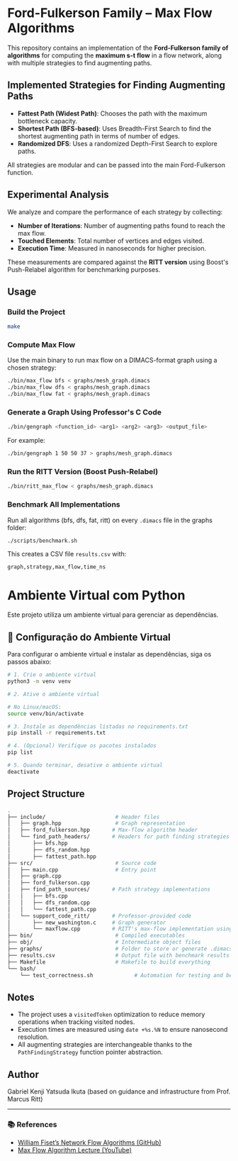 # Ford-Fulkerson Family – Max Flow Algorithms

This repository contains an implementation of the **Ford-Fulkerson family of algorithms** for computing the **maximum s-t flow** in a flow network, along with multiple strategies to find augmenting paths.

## Implemented Strategies for Finding Augmenting Paths

- **Fattest Path (Widest Path)**: Chooses the path with the maximum bottleneck capacity.
- **Shortest Path (BFS-based)**: Uses Breadth-First Search to find the shortest augmenting path in terms of number of edges.
- **Randomized DFS**: Uses a randomized Depth-First Search to explore paths.

All strategies are modular and can be passed into the main Ford-Fulkerson function.

## Experimental Analysis

We analyze and compare the performance of each strategy by collecting:

- **Number of Iterations**: Number of augmenting paths found to reach the max flow.
- **Touched Elements**: Total number of vertices and edges visited.
- **Execution Time**: Measured in nanoseconds for higher precision.

These measurements are compared against the **RITT version** using Boost's Push-Relabel algorithm for benchmarking purposes.

## Usage

### Build the Project
```bash
make
```

### Compute Max Flow
Use the main binary to run max flow on a DIMACS-format graph using a chosen strategy:
```bash
./bin/max_flow bfs < graphs/mesh_graph.dimacs
./bin/max_flow dfs < graphs/mesh_graph.dimacs
./bin/max_flow fat < graphs/mesh_graph.dimacs
```

### Generate a Graph Using Professor's C Code
```bash
./bin/gengraph <function_id> <arg1> <arg2> <arg3> <output_file>
```
For example:
```bash
./bin/gengraph 1 50 50 37 > graphs/mesh_graph.dimacs
```

### Run the RITT Version (Boost Push-Relabel)
```bash
./bin/ritt_max_flow < graphs/mesh_graph.dimacs
```

### Benchmark All Implementations
Run all algorithms (bfs, dfs, fat, ritt) on every `.dimacs` file in the graphs folder:
```bash
./scripts/benchmark.sh
```
This creates a CSV file `results.csv` with:
```
graph,strategy,max_flow,time_ns
```


# Ambiente Virtual com Python

Este projeto utiliza um ambiente virtual para gerenciar as dependências.

## 🔧 Configuração do Ambiente Virtual

Para configurar o ambiente virtual e instalar as dependências, siga os passos abaixo:

```bash
# 1. Crie o ambiente virtual
python3 -m venv venv

# 2. Ative o ambiente virtual

# No Linux/macOS:
source venv/bin/activate

# 3. Instale as dependências listadas no requirements.txt
pip install -r requirements.txt

# 4. (Opcional) Verifique os pacotes instalados
pip list

# 5. Quando terminar, desative o ambiente virtual
deactivate
``` 



## Project Structure
```bash
.
├── include/                      # Header files
│   ├── graph.hpp                 # Graph representation
│   ├── ford_fulkerson.hpp       # Max-flow algorithm header
│   └── find_path_headers/       # Headers for path finding strategies
│       ├── bfs.hpp
│       ├── dfs_random.hpp
│       ├── fattest_path.hpp
├── src/                          # Source code
│   ├── main.cpp                  # Entry point
│   ├── graph.cpp
│   ├── ford_fulkerson.cpp
│   ├── find_path_sources/       # Path strategy implementations
│   │   ├── bfs.cpp
│   │   ├── dfs_random.cpp
│   │   └── fattest_path.cpp
│   └── support_code_ritt/       # Professor-provided code
│       ├── new_washington.c     # Graph generator
│       └── maxflow.cpp          # RITT's max-flow implementation using Boost
├── bin/                          # Compiled executables
├── obj/                          # Intermediate object files
├── graphs/                       # Folder to store or generate .dimacs files
├── results.csv                   # Output file with benchmark results
├── Makefile                      # Makefile to build everything
└── bash/
    └── test_correctness.sh             # Automation for testing and benchmarking
```

## Notes
- The project uses a `visitedToken` optimization to reduce memory operations when tracking visited nodes.
- Execution times are measured using `date +%s.%N` to ensure nanosecond resolution.
- All augmenting strategies are interchangeable thanks to the `PathFindingStrategy` function pointer abstraction.

## Author
Gabriel Kenji Yatsuda Ikuta (based on guidance and infrastructure from Prof. Marcus Ritt)

---

### 📚 References

- [William Fiset’s Network Flow Algorithms (GitHub)](https://github.com/williamfiset/Algorithms/tree/master/src/main/java/com/williamfiset/algorithms/graphtheory/networkflow)
- [Max Flow Algorithm Lecture (YouTube)](https://www.youtube.com/watch?v=Xu8jjJnwvxE&list=PLDV1Zeh2NRsDj3NzHbbFIC58etjZhiGcG&index=2&ab_channel=WilliamFiset)
